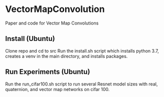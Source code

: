 # VectorMapConvolution
Paper and code for Vector Map Convolutions

## Install (Ubuntu)
Clone repo and cd to src
Run the install.sh script which installs python 3.7, creates a venv in the main directory, and installs packages.

## Run Experiments (Ubuntu)
Run the run_cifar100.sh script to run several Resnet model sizes with real, quaternion, and vector map networks on cifar 100.
